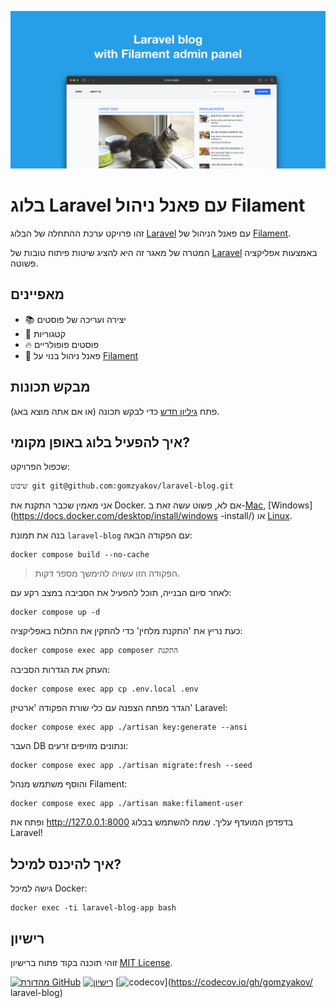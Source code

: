 ![בלוג Laravel עם פאנל ניהול Filament](./docs/social-preview-en.png)

# בלוג Laravel עם פאנל ניהול Filament

זהו פרויקט ערכת ההתחלה של הבלוג [Laravel](https://laravel.com) עם פאנל הניהול של [Filament](https://filamentphp.com).

המטרה של מאגר זה היא להציג שיטות פיתוח טובות של [Laravel](https://laravel.com) באמצעות אפליקציה פשוטה.

## מאפיינים

- 📚 יצירה ועריכה של פוסטים
- 🥑 קטגוריות
- :fire: פוסטים פופולריים
- :hatched_chick: פאנל ניהול בנוי על [Filament](https://filamentphp.com)

## מבקש תכונות

פתח [גיליון חדש](https://github.com/gomzyakov/laravel-blog/issues/new) כדי לבקש תכונה (או אם אתה מוצא באג).

## איך להפעיל בלוג באופן מקומי?

שכפול הפרויקט:

```באש
שיבוט git git@github.com:gomzyakov/laravel-blog.git
```

אני מאמין שכבר התקנת את Docker. אם לא, פשוט עשה זאת ב-[Mac](https://docs.docker.com/desktop/install/mac-install/), [Windows](https://docs.docker.com/desktop/install/windows -install/) או [Linux](https://docs.docker.com/desktop/install/linux-install/).

בנה את תמונת `laravel-blog` עם הפקודה הבאה:

```באש
docker compose build --no-cache
```

>הפקודה הזו עשויה להימשך מספר דקות.

לאחר סיום הבנייה, תוכל להפעיל את הסביבה במצב רקע עם:

```באש
docker compose up -d
```

כעת נריץ את 'התקנת מלחין' כדי להתקין את התלות באפליקציה:

```באש
docker compose exec app composer התקנת
```

העתק את הגדרות הסביבה:

```באש
docker compose exec app cp .env.local .env
```

הגדר מפתח הצפנה עם כלי שורת הפקודה 'ארטיזן' Laravel:

```באש
docker compose exec app ./artisan key:generate --ansi
```

העבר DB ונתונים מזויפים זרעים:

```באש
docker compose exec app ./artisan migrate:fresh --seed
```

והוסף משתמש מנהל Filament:

```באש
docker compose exec app ./artisan make:filament-user
```

ופתח את http://127.0.0.1:8000 בדפדפן המועדף עליך. שמח להשתמש בבלוג Laravel!

## איך להיכנס למיכל?

גישה למיכל Docker:

```באש
docker exec -ti laravel-blog-app bash
```

## רישיון

זוהי תוכנה בקוד פתוח ברישיון [MIT License](https://github.com/gomzyakov/php-code-style/blob/main/LICENSE).


[![מהדורת GitHub](https://img.shields.io/github/release/gomzyakov/laravel-blog.svg)](https://github.com/gomzyakov/laravel-blog/releases/latest)
[![רישיון](https://img.shields.io/badge/License-MIT-green.svg)](https://github.com/gomzyakov/laravel-blog/blob/development/LICENSE)
[![codecov](https://codecov.io/gh/gomzyakov/laravel-blog/branch/main/graph/badge.svg?token=4CYTVMVUYV)](https://codecov.io/gh/gomzyakov/ laravel-blog)
